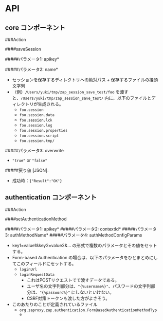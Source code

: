 API
=====

core コンポーネント
-----

###Action

####saveSession


#####パラメータ1: apikey\*

#####パラメータ2: name\*

- セッションを保存するディレクトリへの絶対パス + 保存するファイルの接頭文字列
- （例）`/Users/yuki/tmp/zap_session_save_test/foo` を渡すと、`/Users/yuki/tmp/zap_session_save_test/` 内に、以下のファイルとディレクトリが生成される。
    - `foo.session`
    - `foo.session.data`
    - `foo.session.lck`
    - `foo.session.log`
    - `foo.session.properties`
    - `foo.session.script`
    - `foo.session.tmp/`

#####パラメータ3: overwrite

- `"true"` or `"false"`

#####戻り値 [JSON]:

- 成功時：`{"Result":"OK"}`


authentication コンポーネント
-----

###Action

####setAuthenticationMethod


#####パラメータ1: apikey\*
#####パラメータ2: contextId\*
#####パラメータ3: authMethodName\*
#####パラメータ4: authMethodConfigParams
- key1=value1&key2=value2&... の形式で複数のパラメータとその値をセットする。
- Form-based Authentication の場合は、以下のパラメータをひとまとめにしてこのフィールドにセットする。
    - `loginUrl`
    - `loginRequestData`
        - これはPOSTリクエストでで渡すデータである。
        - ユーザ名の文字列部分は、`"{%username%}"`、パスワードの文字列部分は、`"{%password%}"` にしないといけない。
        - CSRF対策トークンも渡した方がよさそう。
- このあたりのことが定義されているファイル
    - `org.zaproxy.zap.authentication.FormBasedAuthenticationMethodType`



